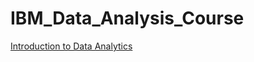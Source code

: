 # IBM_Data_Analysis_Course

<a href="https://coursera.org/share/a2e3efca84920daba6f47ccb1c42fb75" target="_blank">Introduction to Data Analytics</a>
